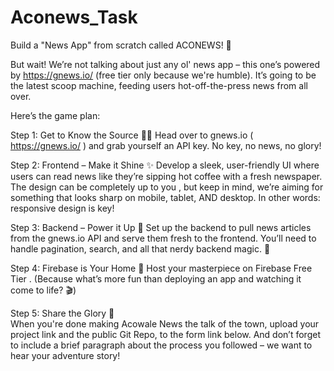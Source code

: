 # Aconews_Task
Build a "News App" from scratch called ACONEWS! 🎉

But wait! We’re not talking about just any ol' news app – this one’s powered by https://gnews.io/  (free tier only because we're humble). It’s going to be the latest scoop machine, feeding users hot-off-the-press news from all over.

Here’s the game plan: 

Step 1: Get to Know the Source 🕵️‍♂️ 
Head over to gnews.io ( https://gnews.io/ ) and grab yourself an API key. No key, no news, no glory!

Step 2: Frontend – Make it Shine ✨ 
Develop a sleek, user-friendly UI where users can read news like they’re sipping hot coffee with a fresh newspaper. The design can be completely up to you , but keep in mind, we’re aiming for something that looks sharp on mobile, tablet, AND desktop. In other words: responsive design is key!

Step 3: Backend – Power it Up 🚀 
Set up the backend to pull news articles from the gnews.io API and serve them fresh to the frontend. You’ll need to handle pagination, search, and all that nerdy backend magic. 🔮

Step 4: Firebase is Your Home 🏡 
Host your masterpiece on Firebase Free Tier . (Because what’s more fun than deploying an app and watching it come to life? 🎬)

Step 5: Share the Glory 🌟  
When you're done making Acowale News the talk of the town, upload your project link and the public Git Repo, to the form link below. And don’t forget to include a brief paragraph about the process you followed – we want to hear your adventure story!

